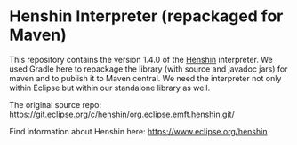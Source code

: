 # Henshin Interpreter (repackaged for Maven)
This repository contains the version 1.4.0 of the [Henshin](https://www.eclipse.org/henshin) interpreter. We used Gradle here to repackage the library (with source and javadoc jars) for maven and to publish it to Maven central. We need the interpreter not only within Eclipse but within our standalone library as well.

The original source repo: https://git.eclipse.org/c/henshin/org.eclipse.emft.henshin.git/

Find information about Henshin here: https://www.eclipse.org/henshin

